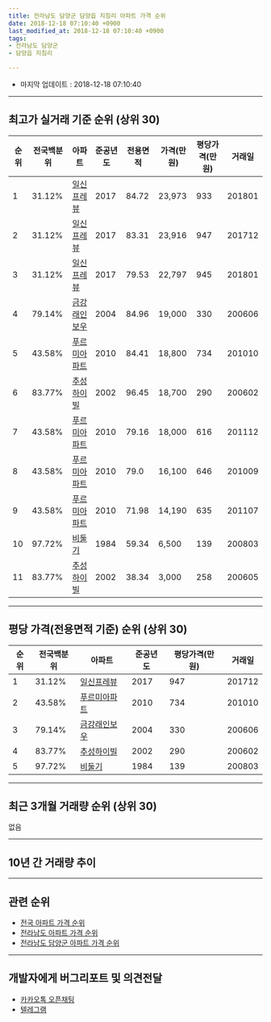 ```yaml
---
title: 전라남도 담양군 담양읍 지침리 아파트 가격 순위
date: 2018-12-18 07:10:40 +0900
last_modified_at: 2018-12-18 07:10:40 +0900
tags:
- 전라남도 담양군
- 담양읍 지침리

---
```


* 마지막 업데이트 : 2018-12-18 07:10:40

---

## 최고가 실거래 기준 순위 (상위 30)


|순위|전국백분위|아파트|준공년도|전용면적|가격(만원)|평당가격(만원)|거래일|
|---|---|---|---|---|---|---|---|
|1|31.12%|[일신프레뷰](https://search.naver.com/search.naver?query=%EC%A0%84%EB%9D%BC%EB%82%A8%EB%8F%84+%EB%8B%B4%EC%96%91%EA%B5%B0+%EB%8B%B4%EC%96%91%EC%9D%8D+%EC%A7%80%EC%B9%A8%EB%A6%AC+%EC%9D%BC%EC%8B%A0%ED%94%84%EB%A0%88%EB%B7%B0)|2017|84.72|23,973|933|201801|
|2|31.12%|[일신프레뷰](https://search.naver.com/search.naver?query=%EC%A0%84%EB%9D%BC%EB%82%A8%EB%8F%84+%EB%8B%B4%EC%96%91%EA%B5%B0+%EB%8B%B4%EC%96%91%EC%9D%8D+%EC%A7%80%EC%B9%A8%EB%A6%AC+%EC%9D%BC%EC%8B%A0%ED%94%84%EB%A0%88%EB%B7%B0)|2017|83.31|23,916|947|201712|
|3|31.12%|[일신프레뷰](https://search.naver.com/search.naver?query=%EC%A0%84%EB%9D%BC%EB%82%A8%EB%8F%84+%EB%8B%B4%EC%96%91%EA%B5%B0+%EB%8B%B4%EC%96%91%EC%9D%8D+%EC%A7%80%EC%B9%A8%EB%A6%AC+%EC%9D%BC%EC%8B%A0%ED%94%84%EB%A0%88%EB%B7%B0)|2017|79.53|22,797|945|201801|
|4|79.14%|[금강래인보우](https://search.naver.com/search.naver?query=%EC%A0%84%EB%9D%BC%EB%82%A8%EB%8F%84+%EB%8B%B4%EC%96%91%EA%B5%B0+%EB%8B%B4%EC%96%91%EC%9D%8D+%EC%A7%80%EC%B9%A8%EB%A6%AC+%EA%B8%88%EA%B0%95%EB%9E%98%EC%9D%B8%EB%B3%B4%EC%9A%B0)|2004|84.96|19,000|330|200606|
|5|43.58%|[푸르미아파트](https://search.naver.com/search.naver?query=%EC%A0%84%EB%9D%BC%EB%82%A8%EB%8F%84+%EB%8B%B4%EC%96%91%EA%B5%B0+%EB%8B%B4%EC%96%91%EC%9D%8D+%EC%A7%80%EC%B9%A8%EB%A6%AC+%ED%91%B8%EB%A5%B4%EB%AF%B8%EC%95%84%ED%8C%8C%ED%8A%B8)|2010|84.41|18,800|734|201010|
|6|83.77%|[추성하이빌](https://search.naver.com/search.naver?query=%EC%A0%84%EB%9D%BC%EB%82%A8%EB%8F%84+%EB%8B%B4%EC%96%91%EA%B5%B0+%EB%8B%B4%EC%96%91%EC%9D%8D+%EC%A7%80%EC%B9%A8%EB%A6%AC+%EC%B6%94%EC%84%B1%ED%95%98%EC%9D%B4%EB%B9%8C)|2002|96.45|18,700|290|200602|
|7|43.58%|[푸르미아파트](https://search.naver.com/search.naver?query=%EC%A0%84%EB%9D%BC%EB%82%A8%EB%8F%84+%EB%8B%B4%EC%96%91%EA%B5%B0+%EB%8B%B4%EC%96%91%EC%9D%8D+%EC%A7%80%EC%B9%A8%EB%A6%AC+%ED%91%B8%EB%A5%B4%EB%AF%B8%EC%95%84%ED%8C%8C%ED%8A%B8)|2010|79.16|18,000|616|201112|
|8|43.58%|[푸르미아파트](https://search.naver.com/search.naver?query=%EC%A0%84%EB%9D%BC%EB%82%A8%EB%8F%84+%EB%8B%B4%EC%96%91%EA%B5%B0+%EB%8B%B4%EC%96%91%EC%9D%8D+%EC%A7%80%EC%B9%A8%EB%A6%AC+%ED%91%B8%EB%A5%B4%EB%AF%B8%EC%95%84%ED%8C%8C%ED%8A%B8)|2010|79.0|16,100|646|201009|
|9|43.58%|[푸르미아파트](https://search.naver.com/search.naver?query=%EC%A0%84%EB%9D%BC%EB%82%A8%EB%8F%84+%EB%8B%B4%EC%96%91%EA%B5%B0+%EB%8B%B4%EC%96%91%EC%9D%8D+%EC%A7%80%EC%B9%A8%EB%A6%AC+%ED%91%B8%EB%A5%B4%EB%AF%B8%EC%95%84%ED%8C%8C%ED%8A%B8)|2010|71.98|14,190|635|201107|
|10|97.72%|[비둘기](https://search.naver.com/search.naver?query=%EC%A0%84%EB%9D%BC%EB%82%A8%EB%8F%84+%EB%8B%B4%EC%96%91%EA%B5%B0+%EB%8B%B4%EC%96%91%EC%9D%8D+%EC%A7%80%EC%B9%A8%EB%A6%AC+%EB%B9%84%EB%91%98%EA%B8%B0)|1984|59.34|6,500|139|200803|
|11|83.77%|[추성하이빌](https://search.naver.com/search.naver?query=%EC%A0%84%EB%9D%BC%EB%82%A8%EB%8F%84+%EB%8B%B4%EC%96%91%EA%B5%B0+%EB%8B%B4%EC%96%91%EC%9D%8D+%EC%A7%80%EC%B9%A8%EB%A6%AC+%EC%B6%94%EC%84%B1%ED%95%98%EC%9D%B4%EB%B9%8C)|2002|38.34|3,000|258|200605|


---

## 평당 가격(전용면적 기준) 순위 (상위 30)


|순위|전국백분위|아파트|준공년도|평당가격(만원)|거래일|
|---|---|---|---|---|---|
|1|31.12%|[일신프레뷰](https://search.naver.com/search.naver?query=%EC%A0%84%EB%9D%BC%EB%82%A8%EB%8F%84+%EB%8B%B4%EC%96%91%EA%B5%B0+%EB%8B%B4%EC%96%91%EC%9D%8D+%EC%A7%80%EC%B9%A8%EB%A6%AC+%EC%9D%BC%EC%8B%A0%ED%94%84%EB%A0%88%EB%B7%B0)|2017|947|201712|
|2|43.58%|[푸르미아파트](https://search.naver.com/search.naver?query=%EC%A0%84%EB%9D%BC%EB%82%A8%EB%8F%84+%EB%8B%B4%EC%96%91%EA%B5%B0+%EB%8B%B4%EC%96%91%EC%9D%8D+%EC%A7%80%EC%B9%A8%EB%A6%AC+%ED%91%B8%EB%A5%B4%EB%AF%B8%EC%95%84%ED%8C%8C%ED%8A%B8)|2010|734|201010|
|3|79.14%|[금강래인보우](https://search.naver.com/search.naver?query=%EC%A0%84%EB%9D%BC%EB%82%A8%EB%8F%84+%EB%8B%B4%EC%96%91%EA%B5%B0+%EB%8B%B4%EC%96%91%EC%9D%8D+%EC%A7%80%EC%B9%A8%EB%A6%AC+%EA%B8%88%EA%B0%95%EB%9E%98%EC%9D%B8%EB%B3%B4%EC%9A%B0)|2004|330|200606|
|4|83.77%|[추성하이빌](https://search.naver.com/search.naver?query=%EC%A0%84%EB%9D%BC%EB%82%A8%EB%8F%84+%EB%8B%B4%EC%96%91%EA%B5%B0+%EB%8B%B4%EC%96%91%EC%9D%8D+%EC%A7%80%EC%B9%A8%EB%A6%AC+%EC%B6%94%EC%84%B1%ED%95%98%EC%9D%B4%EB%B9%8C)|2002|290|200602|
|5|97.72%|[비둘기](https://search.naver.com/search.naver?query=%EC%A0%84%EB%9D%BC%EB%82%A8%EB%8F%84+%EB%8B%B4%EC%96%91%EA%B5%B0+%EB%8B%B4%EC%96%91%EC%9D%8D+%EC%A7%80%EC%B9%A8%EB%A6%AC+%EB%B9%84%EB%91%98%EA%B8%B0)|1984|139|200803|


---

## 최근 3개월 거래량 순위 (상위 30)

없음

---

## 10년 간 거래량 추이


<div style="width:100%;">
    <canvas id="deal_progress" height="250"></canvas>
</div>

<script>
new Chart(document.getElementById("deal_progress"), {
    type: 'line',
    data: {
        labels: ['200812','200901','200902','200903','200904','200905','200906','200907','200908','200909','200910','200911','200912','201001','201002','201003','201004','201005','201006','201007','201008','201009','201010','201011','201012','201101','201102','201103','201104','201105','201106','201107','201108','201109','201110','201111','201112','201201','201202','201203','201204','201205','201206','201207','201208','201209','201210','201211','201212','201301','201302','201303','201304','201305','201306','201307','201308','201309','201310','201311','201312','201401','201402','201403','201404','201405','201406','201407','201408','201409','201410','201411','201412','201501','201502','201503','201504','201505','201506','201507','201508','201509','201510','201511','201512','201601','201602','201603','201604','201605','201606','201607','201608','201609','201610','201611','201612','201701','201702','201703','201704','201705','201706','201707','201708','201709','201710','201711','201712','201801','201802','201803','201804','201805','201806','201807','201808','201809','201810','201811','201812'],
        datasets: [{
            label: '실거래 수',
            pointRadius: 1,
            data: [1, 0, 0, 1, 2, 3, 0, 0, 1, 1, 0, 0, 0, 0, 2, 2, 1, 0, 0, 0, 0, 1, 1, 0, 2, 2, 2, 2, 0, 0, 3, 1, 2, 1, 0, 0, 1, 0, 0, 2, 0, 0, 1, 1, 0, 2, 1, 0, 0, 0, 3, 0, 4, 1, 0, 1, 1, 0, 1, 0, 1, 0, 0, 0, 0, 0, 0, 1, 0, 1, 2, 0, 0, 0, 1, 1, 0, 0, 0, 1, 1, 0, 0, 0, 1, 0, 0, 0, 0, 0, 2, 0, 0, 2, 0, 0, 0, 0, 0, 0, 0, 2, 0, 0, 0, 0, 0, 0, 1, 2, 0, 0, 1, 1, 0, 0, 1, 0, 0, 0, 0],
            borderColor: "rgba(255, 201, 14, 1)",
            backgroundColor: "rgba(255, 201, 14, 0.5)",
            fill: true,
        }]
    },
    options: {
        responsive: true,
        title: {
            display: true,
            text: '10년간 거래량 추이'
        },
        tooltips: {
            mode: 'index',
            intersect: false,
        },
        hover: {
            mode: 'nearest',
            intersect: true
        },
        scales: {
            xAxes: [{
                display: true,
                scaleLabel: {
                    display: true,
                    labelString: '년/월'
                }
            }],
            yAxes: [{
                display: true,
                ticks: {
                    suggestedMin: 0,
                },
                scaleLabel: {
                    display: true,
                    labelString: '실거래 수'
                }
            }]
        }
    }
});

</script>


---

## 관련 순위

- [전국 아파트 가격 순위](https://inasie.github.io/apt-ranking/전국)
- [전라남도 아파트 가격 순위](https://inasie.github.io/apt-ranking/전라남도)
- [전라남도 담양군 아파트 가격 순위](https://inasie.github.io/apt-ranking/전라남도-담양군)


---

## 개발자에게 버그리포트 및 의견전달

- [카카오톡 오픈채팅](https://open.kakao.com/o/gLJUAP4)
- [텔레그램](https://t.me/inasie)


